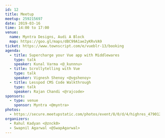 ```yaml
---
id: 12
title: Meetup
meetup: 259215697
date: 2019-03-16
time: 14:00 to 17:00
venue:
  name: Myntra Designs, Audi A Block
  map: https://goo.gl/maps/dBC99A1ae2yKRvVA9
ticket: https://www.townscript.com/e/vueblr-13/booking
agenda:
  - title: Supercharge your Vue app with Middlewares
    type: talk
    speaker: Kunal Varma <@_kunnnu>
  - title: Scrollytelling with Vue
    type: talk
    speaker: Vignesh Shenoy <@vgshenoy>
  - title: Lesspod CMS Code Walkthrough
    type: talk
    speaker: Rajan Chandi <@rajcode>
sponsors:
  - type: venue
    sponsor: Myntra <@myntra>
photos:
  - https://secure.meetupstatic.com/photos/event/8/0/d/4/highres_479012980.jpeg
organizers:
  - Rahul Kadyan <@znck0>
  - Swapnil Agarwal <@SwapAgarwal>
---
```


<EventPage />
